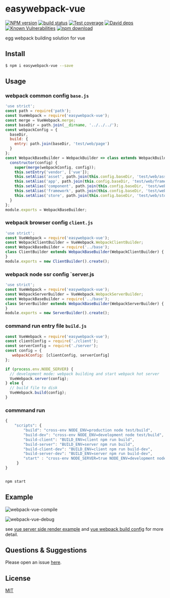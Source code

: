 # easywebpack-vue

[![NPM version][npm-image]][npm-url]
[![build status][travis-image]][travis-url]
[![Test coverage][codecov-image]][codecov-url]
[![David deps][david-image]][david-url]
[![Known Vulnerabilities][snyk-image]][snyk-url]
[![npm download][download-image]][download-url]

[npm-image]: https://img.shields.io/npm/v/easywebpack-vue.svg?style=flat-square
[npm-url]: https://npmjs.org/package/easywebpack-vue
[travis-image]: https://img.shields.io/travis/hubcarl/easywebpack-vue.svg?style=flat-square
[travis-url]: https://travis-ci.org/hubcarl/easywebpack-vue
[codecov-image]: https://img.shields.io/codecov/c/github/hubcarl/easywebpack-vue.svg?style=flat-square
[codecov-url]: https://codecov.io/github/hubcarl/easywebpack-vue?branch=master
[david-image]: https://img.shields.io/david/hubcarl/easywebpack-vue.svg?style=flat-square
[david-url]: https://david-dm.org/hubcarl/easywebpack-vue
[snyk-image]: https://snyk.io/test/npm/easywebpack-vue/badge.svg?style=flat-square
[snyk-url]: https://snyk.io/test/npm/easywebpack-vue
[download-image]: https://img.shields.io/npm/dm/easywebpack-vue.svg?style=flat-square
[download-url]: https://npmjs.org/package/easywebpack-vue

egg webpack building solution for vue

## Install

```bash
$ npm i easywebpack-vue --save
```

## Usage

### webpack common config `base.js`

```js
'use strict';
const path = require('path');
const VueWebpack = require('easywebpack-vue');
const merge = VueWebpack.merge;
const baseDir = path.join(__dirname, '../../../');
const webpackConfig = {
  baseDir,
  build: {
    entry: path.join(baseDir, 'test/web/page')
  }
};
const WebpackBaseBuilder = WebpackBuilder => class extends WebpackBuilder {
  constructor(config) {
    super(merge(webpackConfig, config));
    this.setEntry('vendor', ['vue']);
    this.setAlias('asset', path.join(this.config.baseDir, 'test/web/asset'));
    this.setAlias('app', path.join(this.config.baseDir, 'test/web/framework/vue/app'));
    this.setAlias('component', path.join(this.config.baseDir, 'test/web/component'));
    this.setAlias('framework', path.join(this.config.baseDir, 'test/web/framework'));
    this.setAlias('store', path.join(this.config.baseDir, 'test/web/store'));
  }
};
module.exports = WebpackBaseBuilder;
```

### webpack browser config `client.js`

```js
'use strict';
const VueWebpack = require('easywebpack-vue');
const WebpackClientBuilder = VueWebpack.WebpackClientBuilder;
const WebpackBaseBuilder = require('../base');
class ClientBuilder extends WebpackBaseBuilder(WebpackClientBuilder) {
}
module.exports = new ClientBuilder().create();
```

### webpack node ssr config `server.js

```js
'use strict';
const VueWebpack = require('easywebpack-vue');
const WebpackServerBuilder = VueWebpack.WebpackServerBuilder;
const WebpackBaseBuilder = require('../base');
class ServerBuilder extends WebpackBaseBuilder(WebpackServerBuilder) {
}
module.exports = new ServerBuilder().create();
```

### command run entry file `build.js`

```js
const VueWebpack = require('easywebpack-vue');
const clientConfig = require('./client');
const serverConfig = require('./server');
const config = { 
   webpackConfig: [clientConfig, serverConfig]
};

if (process.env.NODE_SERVER) {
  // development mode: webpack building and start webpack hot server
  VueWebpack.server(config);
} else {
  // build file to disk
  VueWebpack.build(config);
}
```

### commmand run

```js
{
    "scripts": {
        "build": "cross-env NODE_ENV=production node test/build",
        "build-dev": "cross-env NODE_ENV=development node test/build",
        "build-client": "BUILD_ENV=client npm run build",
        "build-server": "BUILD_ENV=server npm run build",
        "build-client-dev": "BUILD_ENV=client npm run build-dev",
        "build-server-dev": "BUILD_ENV=server npm run build-dev",
        "start" : "cross-env NODE_SERVER=true NODE_ENV=development node test/build"
     }   
}
```

```bash

npm start

```


## Example

![webpack-vue-compile](https://github.com/hubcarl/easywebpack-vue/blob/master/doc/images/webpack-vue-compile.png)

![webpack-vue-debug](https://github.com/hubcarl/easywebpack-vue/blob/master/doc/images/webpack-vue-debug.png)

see [vue server side render example](test/web) and [vue webpack build config](test/build)  for more detail.

## Questions & Suggestions

Please open an issue [here](https://github.com/hubcarl/easywebpack-vue).

## License

[MIT](LICENSE)
